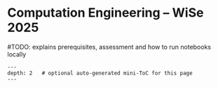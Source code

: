 # Computation Engineering – WiSe 2025

#TODO: explains prerequisites, assessment and how to run notebooks locally

```{contents}
---
depth: 2   # optional auto-generated mini-ToC for this page
---